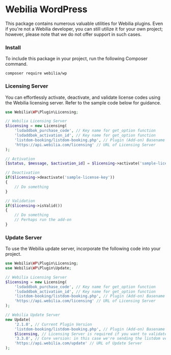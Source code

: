 # Webilia WordPress

This package contains numerous valuable utilities for Webilia plugins. Even if you're not a Webilia developer, you can still utilize it for your own project; however, please note that we do not offer support in such cases.

### Install
To include this package in your project, run the following Composer command.

````
composer require webilia/wp
````

### Licensing Server
You can effortlessly activate, deactivate, and validate license codes using the Webilia licensing server. Refer to the sample code below for guidance.

````php
use Webilia\WP\Plugin\Licensing;

// Webilia Licensing Server
$licensing = new Licensing(
    'lsdaddbok_purchase_code', // Key name for get_option function
    'lsdaddbok_activation_id', // Key name for get_option function
    'listdom-booking/listdom-booking.php', // Plugin (Add-on) Basename
    'https://api.webilia.com/licensing' // URL of Licensing Server
);

// Activation
[$status, $message, $activation_id] = $licensing->activate('sample-license-key');

// Deactivation
if($licensing->deactivate('sample-license-key'))
{
    // Do something
}

// Validation
if($licensing->isValid())
{
    // Do something
    // Perhaps run the add-on
}
````

### Update Server
To use the Webilia update server, incorporate the following code into your project.

````php
use Webilia\WP\Plugin\Licensing;
use Webilia\WP\Plugin\Update;

// Webilia Licensing Server
$licensing = new Licensing(
    'lsdaddbok_purchase_code', // Key name for get_option function
    'lsdaddbok_activation_id', // Key name for get_option function
    'listdom-booking/listdom-booking.php', // Plugin (Add-on) Basename
    'https://api.webilia.com/licensing' // URL of Licensing Server
);

// Webilia Update Server
new Update(
    '2.1.0', // Current Plugin Version
    'listdom-booking/listdom-booking.php', // Plugin (Add-on) Basename
    $licensing, // Licensing Server is required if you want to validate the license key before update
    '3.3.0', // Core version: in this case we're sending the listdom version since booking is an add-on for the Listdom 
    'https://api.webilia.com/update' // URL of Update Server
);
````